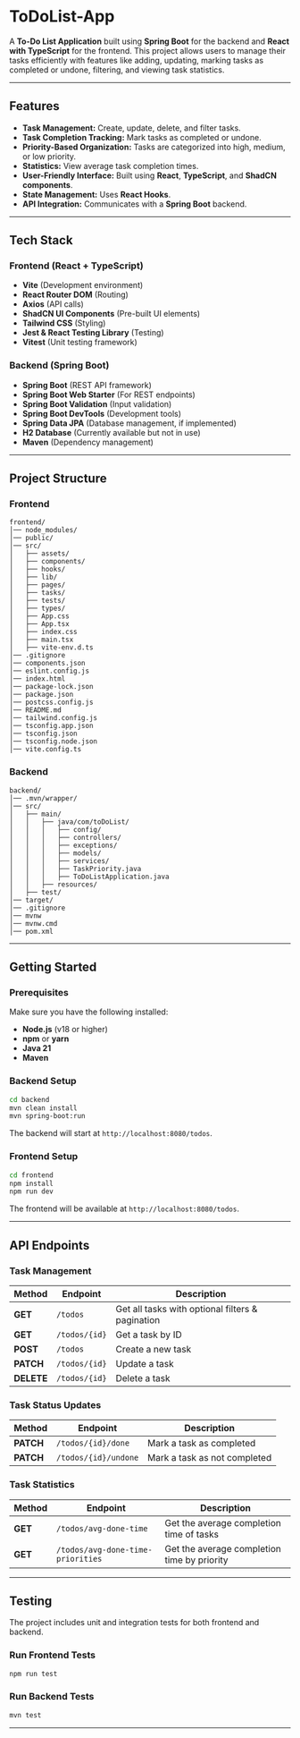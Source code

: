 # ToDoList-App

A **To-Do List Application** built using **Spring Boot** for the backend and **React with TypeScript** for the frontend. This project allows users to manage their tasks efficiently with features like adding, updating, marking tasks as completed or undone, filtering, and viewing task statistics.

---


## Features

- **Task Management:** Create, update, delete, and filter tasks.
- **Task Completion Tracking:** Mark tasks as completed or undone.
- **Priority-Based Organization:** Tasks are categorized into high, medium, or low priority.
- **Statistics:** View average task completion times.
- **User-Friendly Interface:** Built using **React**, **TypeScript**, and **ShadCN components**.
- **State Management:** Uses **React Hooks**.
- **API Integration:** Communicates with a **Spring Boot** backend.

---

## Tech Stack

### Frontend (React + TypeScript)
- **Vite** (Development environment)
- **React Router DOM** (Routing)
- **Axios** (API calls)
- **ShadCN UI Components** (Pre-built UI elements)
- **Tailwind CSS** (Styling)
- **Jest & React Testing Library** (Testing)
- **Vitest** (Unit testing framework)

### Backend (Spring Boot)
- **Spring Boot** (REST API framework)
- **Spring Boot Web Starter** (For REST endpoints)
- **Spring Boot Validation** (Input validation)
- **Spring Boot DevTools** (Development tools)
- **Spring Data JPA** (Database management, if implemented)
- **H2 Database** (Currently available but not in use)
- **Maven** (Dependency management)

---

## Project Structure

### Frontend
```
frontend/
│── node_modules/
│── public/
│── src/
│   ├── assets/
│   ├── components/
│   ├── hooks/
│   ├── lib/
│   ├── pages/
│   ├── tasks/
│   ├── tests/
│   ├── types/
│   ├── App.css
│   ├── App.tsx
│   ├── index.css
│   ├── main.tsx
│   ├── vite-env.d.ts
│── .gitignore
│── components.json
│── eslint.config.js
│── index.html
│── package-lock.json
│── package.json
│── postcss.config.js
│── README.md
│── tailwind.config.js
│── tsconfig.app.json
│── tsconfig.json
│── tsconfig.node.json
│── vite.config.ts

```

### Backend
```
backend/
│── .mvn/wrapper/
│── src/
│   ├── main/
│   │   ├── java/com/toDoList/
│   │   │   ├── config/
│   │   │   ├── controllers/
│   │   │   ├── exceptions/
│   │   │   ├── models/
│   │   │   ├── services/
│   │   │   ├── TaskPriority.java
│   │   │   ├── ToDoListApplication.java
│   │   ├── resources/
│   ├── test/
│── target/
│── .gitignore
│── mvnw
│── mvnw.cmd
│── pom.xml

```

---

## Getting Started

### Prerequisites
Make sure you have the following installed:
- **Node.js** (v18 or higher)
- **npm** or **yarn**
- **Java 21**
- **Maven**

### Backend Setup
```sh
cd backend
mvn clean install
mvn spring-boot:run
```
The backend will start at `http://localhost:8080/todos`.

### Frontend Setup
```sh
cd frontend
npm install
npm run dev
```
The frontend will be available at `http://localhost:8080/todos`.

---

##  API Endpoints

### Task Management
| Method | Endpoint | Description |
|--------|---------|-------------|
| **GET** | `/todos` | Get all tasks with optional filters & pagination |
| **GET** | `/todos/{id}` | Get a task by ID |
| **POST** | `/todos` | Create a new task |
| **PATCH** | `/todos/{id}` | Update a task |
| **DELETE** | `/todos/{id}` | Delete a task |

### Task Status Updates
| Method | Endpoint | Description |
|--------|---------|-------------|
| **PATCH** | `/todos/{id}/done` | Mark a task as completed |
| **PATCH** | `/todos/{id}/undone` | Mark a task as not completed |

### Task Statistics
| Method | Endpoint | Description |
|--------|---------|-------------|
| **GET** | `/todos/avg-done-time` | Get the average completion time of tasks |
| **GET** | `/todos/avg-done-time-priorities` | Get the average completion time by priority |

---

## Testing
The project includes unit and integration tests for both frontend and backend.

### Run Frontend Tests
```sh
npm run test
```


### Run Backend Tests
```sh
mvn test
```

---


